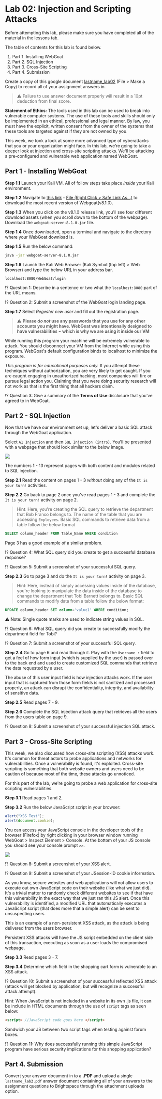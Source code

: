 # Lab 02: Injection and Scripting Attacks

Before attempting this lab, please make sure you have completed all of the material in the lessons tab.

The table of contents for this lab is found below.

1. Part 1. Installing WebGoat <br>
2. Part 2. SQL Injection <br>
3. Part 3. Cross-Site Scripting <br>
4. Part 4. Submission <br>

Create a copy of this google document [lastname_lab02](https://docs.google.com/document/d/1-2Fu0TxtctMiYZ0S0s8Yq9gFqxNNa2hyyCudGM-7Jjs/edit?usp=sharing) (File > Make a Copy) to record all of your assignment answers in.

> :warning: Failure to use answer document properly will result in a 10pt deduction from final score.

**Statement of Ethics:** The tools used in this lab can be used to break into vulnerable computer systems. The use of these tools and skills should only be implemented in an ethical, professional and legal manner. By law, you must have the explicit, written consent from the owner of the systems that these tools are targeted against if they are not owned by you.

This week, we took a look at some more advanced type of cyberattacks that you or your organization might face. In this lab, we're going to take a deeper look at injection and cross-site scripting attacks. We'll be attacking a pre-configured and vulnerable web application named WebGoat.

## Part 1 - Installing WebGoat

**Step 1.1** Launch your Kali VM. All of follow steps take place *inside* your Kali environment. 

**Step 1.2** Navigate to [this link](https://github.com/WebGoat/WebGoat/releases) - [File (Right Click > Safe Link As...)](http://dl.dropboxusercontent.com/s/xwgbyg39o3nnct5/webgoat-server-8.1.0.jar?dl=1) to download the most recent version of Webgoat(v8.1.0).

**Step 1.3** When you click on the v8.1.0 release link, you'll see four different download assets (when you scroll down to the bottom of the webpage). Download the `webgoat-server-8.1.0.jar` file.

**Step 1.4** Once downloaded, open a terminal and  navigate to the directory where your WebGoat download is. 

**Step 1.5** Run the below command:

```bash
java -jar webgoat-server-8.1.0.jar
```

**Step 1.6** Launch the Kali Web Browser (Kali Symbol (top left) > Web Browser) and type the below URL in your address bar.

`localhost:8080/WebGoat/login`

:interrobang: Question 1: Describe in a sentence or two what the `localhost:8080` part of the URL means.

:interrobang: Question 2: Submit a screenshot of the WebGoat login landing page.

**Step 1.7** Select *Regester new user* and fill out the registration page.

> :warning: **Please *do not* use any passwords that you use for any other accounts you might have. WebGoat was intentionally designed to have vulnerabilities ~ which is why we are using it inside our VM**

While running this program your machine will be extremely vulnerable to attack. You should disconnect your VM from the Internet while using this program. WebGoat's default configuration binds to localhost to minimize the exposure.

*This program is for educational purposes only.* If you attempt these techniques without authorization, you are very likely to get caught. If you are caught engaging in unauthorized hacking, most companies will fire or pursue legal action you. Claiming that you were doing security research will not work as that is the first thing that all hackers claim.

:interrobang: Question 3: Give a summary of the **Terms of Use** disclosure that you've agreed to in WebGoat.

## Part 2 - SQL Injection

Now that we have our environment set up, let's deliver a basic SQL attack through the WebGoat application.

Select ` A1 Injection ` and then `SQL Injection (intro)`. You'll be presented with a webpage that should look similar to the below image.

<img src="images/fig1.png"/>

The numbers 1 - 13 represent pages with both content and modules related to SQL injection. 

**Step 2.1** Read the content on pages 1 - 3 *without* doing any of the `It is your turn!` activities.

**Step 2.2** Go back to page 2 once you've read pages 1 - 3 and complete the `It is your turn!` activity on page 2.

> Hint: Here, you're creating the SQL query to retrieve the department that Bob Franco belongs to. The name of the table that you are accessing `Employees`. Basic SQL commands to retrieve data from a table follow the below format

```sql
SELECT column_header FROM Table_Name WHERE condition 
```

Page 3 has a good example of a similar problem.

:interrobang: Question 4: What SQL query did you create to get a successful database response?

:interrobang: Question 5: Submit a screenshot of your successful SQL query.

**Step 2.3** Go to page 3 and do the `It is your turn!` activity on page 3.

> Hint: Here, instead of simply accessing values inside of the database, you're looking to manipulate the data inside of the database to change the department that Tobi Barnett belongs to. Basic SQL commands to modify data from a table follow the below format:

```sql
UPDATE column_header SET column='value1' WHERE condition; 
```
:warning: Note: Single quote marks are used to indicate string values in SQL.

:interrobang: Question 6: What SQL query did you create to successfully modify the department field for Tobi?

:interrobang: Question 7: Submit a screenshot of your successful SQL query.

**Step 2.4** Go to page 6 and read through it. Play with the `Username :` field to get a feel of how form input (which is supplied by the user) is passed over to the back end and used to create customized SQL commands that retrieve the data requested by a user. 

The abuse of this user input field is how injection attacks work. If the user input that is captured from those form fields is not sanitized and processed properly, an attack can disrupt the confidentiality, integrity, and availability of sensitive data.

**Step 2.5** Read pages 7 - 9.

**Step 2.6** Complete the SQL injection attack query that retrieves all the users from the users table on page 9.

:interrobang: Question 8: Submit a screenshot of your successful injection SQL attack.

## Part 3 - Cross-Site Scripting

This week, we also discussed how cross-site scripting (XSS) attacks work. It's common for threat actors to probe applications and networks for vulnerabilities. Once a vulnerability is found, it's exploited. Cross-site scripting is something that both website owners and users need to be caution of because most of the time, these attacks go unnoticed.

For this part of the lab, we're going to probe a web application for cross-site scripting vulnerabilities. 

**Step 3.1** Read pages 1 and 2.

**Step 3.2** Run the below JavaScript script in your browser:

```js
alert("XSS Test");
alert(document.cookie);
```

You can access your JavaScript console in the developer tools of the browser (Firefox) by right clicking in your browser window running WebGoat > Inspect Element > Console. At the bottom of your JS console you should see your console prompt `>>`.

<img src="images/fig2.png"/>

:interrobang: Question 8: Submit a screenshot of your XSS alert. <br>

:interrobang: Question 9: Submit a screenshot of your JSession-ID cookie information. <br>

As you know, secure websites and web applications will not allow users to execute out own JavaScript code on their website (like what we just did). It's a trivial matter to randomly check different websites to see if that have this vulnerability in the exact way that we just ran this JS alert. Once this vulnerability is identified, a modified URL that automatically executes a JavaScript script (that does more that a simple alert) can be sent to unsuspecting users. 

This is an example of a non-persistent XSS attack, as the attack is being delivered from the users browser.

Persistent XSS attacks will have the JS script embedded on the client side of this transaction, executing as soon as a user loads the compromised webpage. 


**Step 3.3** Read pages 3 - 7.

**Step 3.4** Determine which field in the shopping cart form is vulnerable to an XSS attack.

:interrobang: Question 10: Submit a screenshot of your successful reflected XSS attack (attack will get blocked by application, but will recognize a successful attack attempt). <br>

Hint: When JavaScript is not included in a website in its own .js file, it can be include in HTML documents through the use of `script` tags as seen below:

```html
<script> //JavaScript code goes here </script>
```

Sandwich your JS between two script tags when testing against forum boxes.

:interrobang: Question 11: Why does successfully running this simple JavaScript program have serious security implications for this shopping application? 

## Part 4. Submission

Convert your answer document in to a **.PDF** and upload a single `lastname_lab2.pdf` answer document containing all of your answers to the assignment questions to Brightspace through the attachment uploads option.
